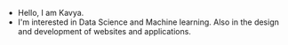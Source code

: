 - Hello, I am Kavya.
- I'm interested in Data Science and Machine learning. Also in the design and development of websites and applications.
